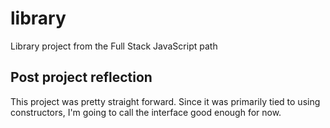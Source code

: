 # library
Library project from the Full Stack JavaScript path

## Post project reflection
This project was pretty straight forward. Since it was primarily tied to using constructors, I'm going to call the interface good enough for now.